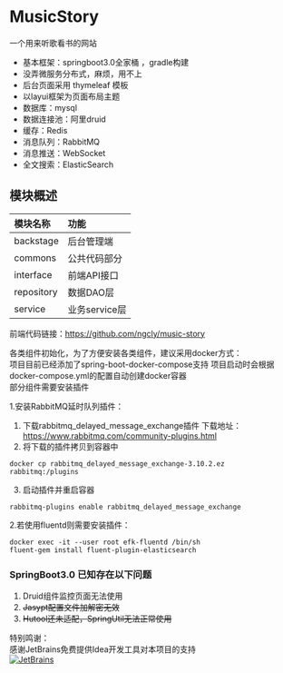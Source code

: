 # MusicStory
一个用来听歌看书的网站   
- 基本框架：springboot3.0全家桶 ，gradle构建  
- 没弄微服务分布式，麻烦，用不上
- 后台页面采用 thymeleaf 模板   
- 以layui框架为页面布局主题   
- 数据库：mysql
- 数据连接池：阿里druid   
- 缓存：Redis  
- 消息队列：RabbitMQ   
- 消息推送：WebSocket  
- 全文搜索：ElasticSearch

## 模块概述

| 模块名称 | 功能 |
|:--|:--|
| backstage | 后台管理端 |
| commons | 公共代码部分 |
| interface | 前端API接口 |
| repository | 数据DAO层 |
| service | 业务service层 |

前端代码链接：https://github.com/ngcly/music-story  

各类组件初始化，为了方便安装各类组件，建议采用docker方式：   
项目目前已经添加了spring-boot-docker-compose支持
项目启动时会根据docker-compose.yml的配置自动创建docker容器  
部分组件需要安装插件

 1.安装RabbitMQ延时队列插件： 
   1. 下载rabbitmq_delayed_message_exchange插件 下载地址：https://www.rabbitmq.com/community-plugins.html
   2. 将下载的插件拷贝到容器中
   ```
   docker cp rabbitmq_delayed_message_exchange-3.10.2.ez  rabbitmq:/plugins
   ```  
   3. 启动插件并重启容器
   ```
   rabbitmq-plugins enable rabbitmq_delayed_message_exchange
   ```
2.若使用fluentd则需要安装插件：
  ```
  docker exec -it --user root efk-fluentd /bin/sh
  fluent-gem install fluent-plugin-elasticsearch
  ```

### SpringBoot3.0 已知存在以下问题
1. Druid组件监控页面无法使用
2. ~~Jasypt配置文件加解密无效~~
3. ~~Hutool还未适配，SpringUtil无法正常使用~~

特别鸣谢：  
感谢JetBrains免费提供Idea开发工具对本项目的支持  
[![JetBrains](jetbrains.svg "jetbrains")](https://www.jetbrains.com/?from=MusicStory)